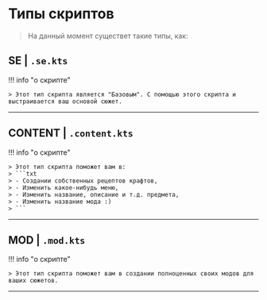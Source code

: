 # Типы скриптов

> На данный момент существет такие типы, как:

## SE | `.se.kts`

!!! info "о скрипте"

	> Этот тип скрипта является "Базовым". С помощью этого скрипта и выстраивается ваш основой сюжет.

---

## CONTENT | `.content.kts`

!!! info "о скрипте"

	> Этот тип скрипта поможет вам в:
	> ```txt
	> - Создании собственных рецептов крафтов,
	> - Изменить какое-нибудь меню,
	> - Изменить название, описание и т.д. предмета,
	> - Изменить название мода :)
	> ```


---

## MOD | `.mod.kts`

!!! info "о скрипте"

	> Этот тип скрипта поможет вам в создании полноценных своих модов для ваших сюжетов.

---
